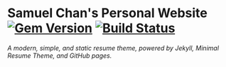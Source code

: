 # Samuel Chan's Personal Website [![Gem Version](https://badge.fury.io/rb/modern-resume-theme.svg)](https://badge.fury.io/rb/modern-resume-theme)  [![Build Status](https://github.com/SamuelChan123/SamuelChan123.github.io/workflows/JekyllSiteCI/badge.svg)](https://github.com/SamuelChan123/SamuelChan123.github.io/workflows/JekyllSiteCI/badge.svg)

*A modern, simple, and static resume theme, powered by Jekyll, Minimal Resume Theme, and GitHub pages.*

